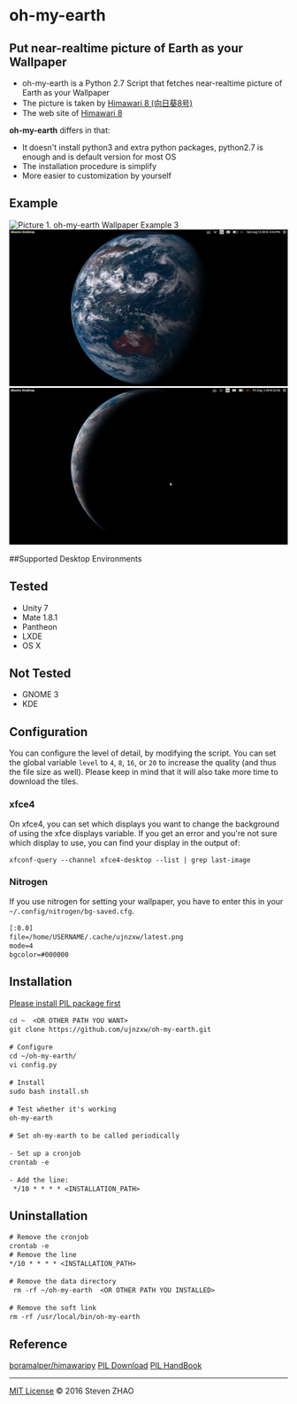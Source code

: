 # oh-my-earth

Put near-realtime picture of Earth as your Wallpaper
----------------------------------------------------

- oh-my-earth is a Python 2.7 Script that fetches near-realtime picture of Earth as your Wallpaper
- The picture is taken by [Himawari 8 (向日葵8号)](https://en.wikipedia.org/wiki/Himawari_8)
- The web site of [Himawari 8](http://himawari8.nict.go.jp/)

**oh-my-earth** differs in that:

* It doesn't install python3 and extra python packages, python2.7 is enough and is default version for most OS
* The installation procedure is simplify
* More easier to customization by yourself


## Example

![Picture 1. oh-my-earth Wallpaper Example 3](https://github.com/ujnzxw/picture/blob/master/oh-my-earth-example-3.png)
![Picture 4. oh-my-earth Wallpaper Example 4](https://github.com/ujnzxw/picture/blob/master/oh-my-earth-example-4.png)
![Picture 2. oh-my-earth Wallpaper Example 2](https://github.com/ujnzxw/picture/blob/master/oh-my-earth-example-2.png)

##Supported Desktop Environments

Tested
-----
* Unity 7
* Mate 1.8.1
* Pantheon
* LXDE
* OS X

Not Tested
----------
* GNOME 3
* KDE

## Configuration
You can configure the level of detail, by modifying the script. You can set the global variable `level` to `4`, `8`, `16`, or `20` to increase the quality (and thus the file size as well). Please keep in mind that it will also take more time to download the tiles.


### xfce4

On xfce4, you can set which displays you want to change the background of using the xfce displays variable. If you get an error and you're not sure which display to use, you can find your display in the output of:

    xfconf-query --channel xfce4-desktop --list | grep last-image

### Nitrogen
  If you use nitrogen for setting your wallpaper, you have to enter this in your `~/.config/nitrogen/bg-saved.cfg`.

    [:0.0]
    file=/home/USERNAME/.cache/ujnzxw/latest.png
    mode=4
    bgcolor=#000000



## Installation

[Please install PIL package first](http://www.liaoxuefeng.com/wiki/001374738125095c955c1e6d8bb493182103fac9270762a000/00140767171357714f87a053a824ffd811d98a83b58ec13000)

```
cd ~  <OR OTHER PATH YOU WANT>
git clone https://github.com/ujnzxw/oh-my-earth.git

# Configure
cd ~/oh-my-earth/
vi config.py

# Install
sudo bash install.sh

# Test whether it's working
oh-my-earth

# Set oh-my-earth to be called periodically

- Set up a cronjob
crontab -e

- Add the line:
 */10 * * * * <INSTALLATION_PATH>
```
## Uninstallation
```
# Remove the cronjob
crontab -e
# Remove the line
*/10 * * * * <INSTALLATION_PATH>

# Remove the data directory
 rm -rf ~/oh-my-earth  <OR OTHER PATH YOU INSTALLED>

# Remove the soft link
rm -rf /usr/local/bin/oh-my-earth
```

## Reference
[boramalper/himawaripy](https://github.com/boramalper/himawaripy)
[PIL Download](http://www.pythonware.com/products/pil/index.htm)
[PIL HandBook](http://effbot.org/imagingbook/)

---
[MIT License](LICENSE.md) © 2016 Steven ZHAO
